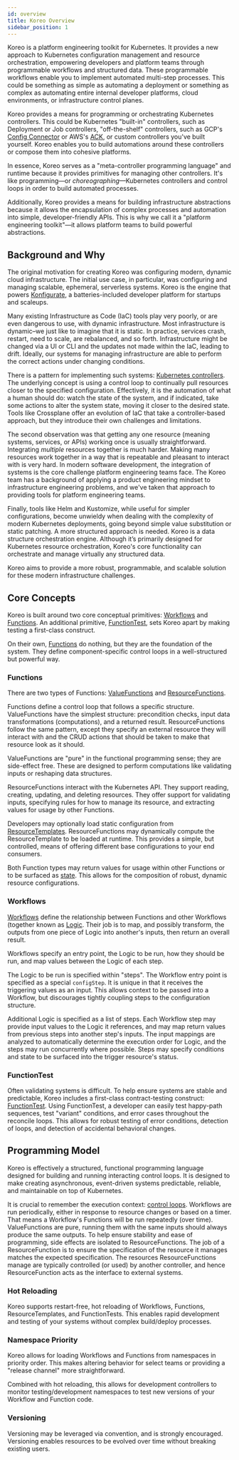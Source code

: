 ```yaml
---
id: overview
title: Koreo Overview
sidebar_position: 1
---
```


Koreo is a platform engineering toolkit for Kubernetes. It provides a new
approach to Kubernetes configuration management and resource orchestration,
empowering developers and platform teams through programmable workflows and
structured data. These programmable workflows enable you to implement automated
multi-step processes. This could be something as simple as automating a
deployment or something as complex as automating entire internal developer
platforms, cloud environments, or infrastructure control planes.

Koreo provides a means for programming or orchestrating Kubernetes controllers.
This could be Kubernetes "built-in" controllers, such as Deployment or Job
controllers, "off-the-shelf" controllers, such as GCP's
[Config Connector](https://cloud.google.com/config-connector/docs/overview) or
AWS's [ACK](https://aws-controllers-k8s.github.io/community/docs/community/overview/),
or custom controllers you've built yourself. Koreo enables you to build
automations around these controllers or compose them into cohesive platforms.

In essence, Koreo serves as a "meta-controller programming language" and
runtime because it provides primitives for managing other controllers. It's
like programming—or _choreographing_—Kubernetes controllers and control loops
in order to build automated processes. 

Additionally, Koreo provides a means for building infrastructure abstractions
because it allows the encapsulation of complex processes and automation into
simple, developer-friendly APIs. This is why we call it a "platform engineering
toolkit"—it allows platform teams to build powerful abstractions.

## Background and Why

The original motivation for creating Koreo was configuring modern, dynamic
cloud infrastructure. The initial use case, in particular, was configuring and
managing scalable, ephemeral, serverless systems. Koreo is the engine that
powers [Konfigurate](https://konfigurate.com), a batteries-included developer
platform for startups and scaleups.

Many existing Infrastructure as Code (IaC) tools play very poorly, or are even
dangerous to use, with dynamic infrastructure. Most infrastructure is
dynamic–we just like to imagine that it is static. ­In practice, services
crash, restart, need to scale, are rebalanced, and so forth. Infrastructure
might be changed via a UI or CLI and the updates not made within the IaC,
leading to drift. Ideally, our systems for managing infrastructure are able to
perform the correct actions under changing conditions.

There is a pattern for implementing such systems: [Kubernetes
controllers](https://kubernetes.io/docs/concepts/architecture/controller/). The
underlying concept is using a control loop to continually pull resources closer
to the specified configuration. Effectively, it is the automation of what a
human should do: watch the state of the system, and if indicated, take some
actions to alter the system state, moving it closer to the desired state. Tools
like Crossplane offer an evolution of IaC that take a controller-based
approach, but they introduce their own challenges and limitations.

The second observation was that getting any one resource (meaning systems,
services, or APIs) working once is usually straightforward. Integrating
_multiple_ resources together is much harder. Making many resources work
together in a way that is repeatable and pleasant to interact with is very
hard. In modern software development, the integration of systems is the core
challenge platform engineering teams face. The Koreo team has a background of
applying a product engineering mindset to infrastructure engineering problems,
and we've taken that approach to providing tools for platform engineering
teams.

Finally, tools like Helm and Kustomize, while useful for simpler
configurations, become unwieldy when dealing with the complexity of modern
Kubernetes deployments, going beyond simple value substitution or static
patching. A more structured approach is needed. Koreo is a data structure
orchestration engine. Although it’s primarily designed for Kubernetes resource
orchestration, Koreo's core functionality can orchestrate and manage virtually
any structured data.

Koreo aims to provide a more robust, programmable, and scalable solution for
these modern infrastructure challenges.

## Core Concepts

Koreo is built around two core conceptual primitives:
[Workflows](../workflow.md) and [Functions](./glossary.md#function). An
additional primitive, [FunctionTest](/docs/function-test.md), sets Koreo
apart by making testing a first-class construct.

On their own, [Functions](./glossary.md#function) do nothing, but they are
the foundation of the system. They define component-specific control loops in a
well-structured but powerful way.

### Functions

There are two types of Functions: [ValueFunctions](../value-function.md)
and [ResourceFunctions](../resource-function.md).

Functions define a control loop that follows a specific structure.
ValueFunctions have the simplest structure: precondition checks, input data
transformations (computations), and a returned result. ResourceFunctions
follow the same pattern, except they specify an external resource they will
interact with and the CRUD actions that should be taken to make that resource
look as it should.

ValueFunctions are "pure" in the functional programming sense; they are
side-effect free. These are designed to perform computations like validating
inputs or reshaping data structures.

ResourceFunctions interact with the Kubernetes API. They support reading,
creating, updating, and deleting resources. They offer support for validating
inputs, specifying rules for how to manage its resource, and extracting values
for usage by other Functions.

Developers may optionally load static configuration from
[ResourceTemplates](../resource-template.md). ResourceFunctions may
dynamically compute the ResourceTemplate to be loaded at runtime. This provides
a simple, but controlled, means of offering different base configurations to
your end consumers.

Both Function types may return values for usage within other Functions or to be
surfaced as [state](./glossary.md#state). This allows for the composition
of robust, dynamic resource configurations.

### Workflows

[Workflows](../workflow.md) define the relationship between Functions and other
Workflows (together known as [Logic](./glossary.md#logic). Their job is to map,
and possibly transform, the outputs from one piece of Logic into another's
inputs, then return an overall result.

Workflows specify an entry point, the Logic to be run, how they should be run,
and map values between the Logic of each step.

The Logic to be run is specified within "steps". The Workflow entry point is
specified as a special `configStep`. It is unique in that it receives the
triggering values as an input. This allows context to be passed into a
Workflow, but discourages tightly coupling steps to the configuration
structure.

Additional Logic is specified as a list of steps. Each Workflow step may
provide input values to the Logic it references, and may map return values from
previous steps into another step's inputs. The input mappings are analyzed to
automatically determine the execution order for Logic, and the steps may run
concurrently where possible. Steps may specify conditions and state to be
surfaced into the trigger resource's status.

### FunctionTest

Often validating systems is difficult. To help ensure systems are stable and
predictable, Koreo includes a first-class contract-testing construct:
[FunctionTest](/docs/function-test.md). Using FunctionTest, a developer can
easily test happy-path sequences, test "variant" conditions, and error cases
throughout the reconcile loops. This allows for robust testing of error
conditions, detection of loops, and detection of accidental behavioral changes.

## Programming Model

Koreo is effectively a structured, functional programming language designed for
building and running interacting control loops. It is designed to make creating
asynchronous, event-driven systems predictable, reliable, and maintainable on
top of Kubernetes.

It is crucial to remember the execution context:
[control loops](./glossary.md#control-loop). Workflows are run
periodically, either in response to resource changes or based on a timer. That
means a Workflow's Functions will be run repeatedly (over time). ValueFunctions
are pure, running them with the same inputs should always produce the same
outputs. To help ensure stability and ease of programming, side effects are
isolated to ResourceFunctions. The job of a ResourceFunction is to ensure the
specification of the resource it manages matches the expected specification.
The resources ResourceFunctions manage are typically controlled (or used) by
another controller, and hence ResourceFunction acts as the interface to
external systems.

### Hot Reloading

Koreo supports restart-free, hot reloading of Workflows, Functions,
ResourceTemplates, and FunctionTests. This enables rapid development and
testing of your systems without complex build/deploy processes.

### Namespace Priority

Koreo allows for loading Workflows and Functions from namespaces in priority
order. This makes altering behavior for select teams or providing a "release
channel" more straightforward.

Combined with hot reloading, this allows for development controllers to monitor
testing/development namespaces to test new versions of your Workflow and
Function code.

### Versioning

Versioning may be leveraged via convention, and is strongly encouraged.
Versioning enables resources to be evolved over time without breaking existing
users.
